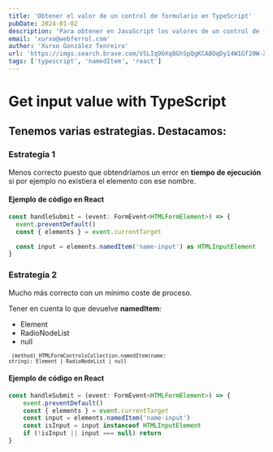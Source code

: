 ```yaml
---
title: 'Obtener el valor de un control de formulario en TypeScript'
pubDate: 2024-01-02
description: 'Para obtener en JavaScript los valores de un control de formulario : input de tipo texto. Podemos utilizar el método namedItem. ¿Cómo hacerlo de manera correcta en TypeScript?'
email: 'xurxo@webferrol.com'
author: 'Xurxo González Tenreiro'
url: 'https://imgs.search.brave.com/VSLIq9bXq8GhSpQgKCABOqDy14W1Gf20W-XL3PkrlgM/rs:fit:860:0:0/g:ce/aHR0cHM6Ly9zb2Z0/d2FyZWNyYWZ0ZXJz/LmlvL19uZXh0L2lt/YWdlP3VybD1odHRw/czovL3N3Y3JhZnRl/cnMuZnJhMS5jZG4u/ZGlnaXRhbG9jZWFu/c3BhY2VzLmNvbS9D/YXRlZ29yaWVzL1RT/X2NhdGVnb3J5LnBu/ZyZ3PTE5MjAmcT03/NQ'
tags: ['typescript', 'namedItem', 'react']
---
```

# Get input value with TypeScript

## Tenemos varias estrategias. Destacamos:

### Estrategia 1

Menos correcto puesto que obtendríamos un error en **tiempo de ejecución** si por ejemplo no existiera el elemento con ese nombre.

#### Ejemplo de código en React

```ts
const handleSubmit = (event: FormEvent<HTMLFormElement>) => {
  event.preventDefault()
  const { elements } = event.currentTarget

  const input = elements.namedItem('name-input') as HTMLInputElement
}
```
### Estrategia 2

Mucho más correcto con un mínimo coste de proceso.

Tener en cuenta lo que devuelve __namedItem__:

  - Element
  - RadioNodeList
  - null


  <code><small>
    (method) HTMLFormControlsCollection.namedItem(name: string): Element | RadioNodeList | null
  </small></code>


#### Ejemplo de código en React

```ts
const handleSubmit = (event: FormEvent<HTMLFormElement>) => {
    event.preventDefault()
    const { elements } = event.currentTarget
    const input = elements.namedItem('name-input')
    const isInput = input instanceof HTMLInputElement
    if (!isInput || input === null) return
}
```
  